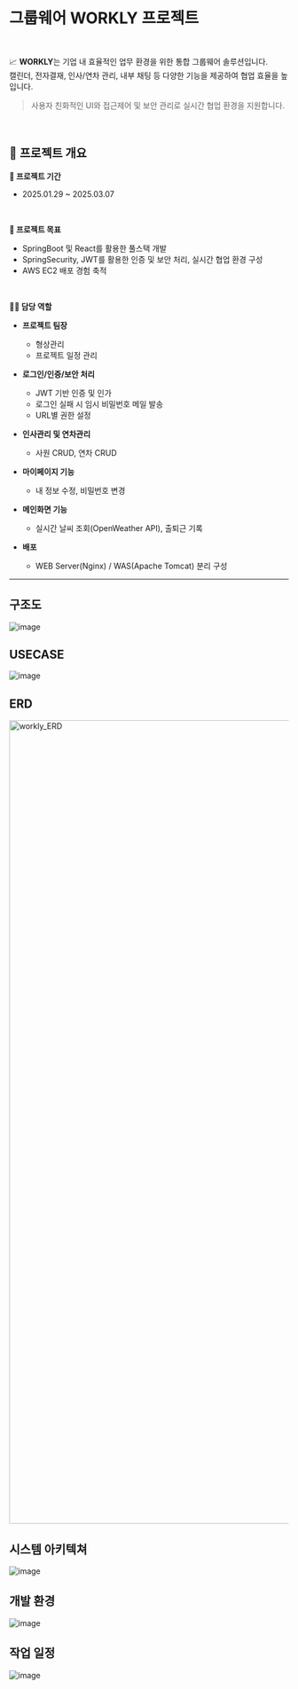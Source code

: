 # 그룹웨어 WORKLY 프로젝트

<br> 

📈  **WORKLY**는 기업 내 효율적인 업무 환경을 위한 통합 그룹웨어 솔루션입니다.  
캘린더, 전자결재, 인사/연차 관리, 내부 채팅 등 다양한 기능을 제공하여 협업 효율을 높입니다.

> 사용자 친화적인 UI와 접근제어 및 보안 관리로 실시간 협업 환경을 지원합니다.

<br>

## 📌 프로젝트 개요

**📅 프로젝트 기간** 
  - 2025.01.29 ~ 2025.03.07

<br>

**📝 프로젝트 목표**
  - SpringBoot 및 React를 활용한 풀스택 개발
  - SpringSecurity, JWT를 활용한 인증 및 보안 처리, 실시간 협업 환경 구성
  - AWS EC2 배포 경험 축적

<br>

**👨‍💻 담당 역할**
  - **프로젝트 팀장**
    - 형상관리
    - 프로젝트 일정 관리
      
  - **로그인/인증/보안 처리**
    - JWT 기반 인증 및 인가
    - 로그인 실패 시 임시 비밀번호 메일 발송
    - URL별 권한 설정
      
  - **인사관리 및 연차관리**
    - 사원 CRUD, 연차 CRUD
      
  - **마이페이지 기능**
    - 내 정보 수정, 비밀번호 변경
      
  - **메인화면 기능**
    - 실시간 날씨 조회(OpenWeather API), 출퇴근 기록
      
  - **배포**
    - WEB Server(Nginx) / WAS(Apache Tomcat) 분리 구성

---
<h2>구조도</h2>

![image](https://github.com/user-attachments/assets/4f3503fb-7b06-4598-8fcf-e1b438985a88)

<h2>USECASE</h2>

![image](https://github.com/user-attachments/assets/f1d0b98e-f2d8-458d-bfc5-84ef253e553b)

<h2>ERD</h2>

<img width="1450" alt="workly_ERD" src="https://github.com/user-attachments/assets/e6a947fc-b695-4fc7-a5b4-f10add9ef539" />


<h2>시스템 아키텍쳐</h2>

![image](https://github.com/user-attachments/assets/664fcbac-5a98-44c2-a6cb-b55a49bafbfa)

<h2>개발 환경</h2>

![image](https://github.com/user-attachments/assets/12fb34ef-29f2-4648-8478-f59fa628e0b5)

<h2>작업 일정</h2>

![image](https://github.com/user-attachments/assets/34429ea3-3735-420a-9c30-c03d9b14ee02)


